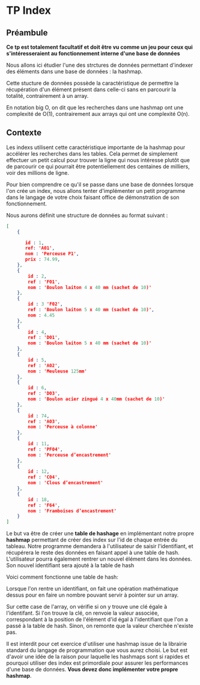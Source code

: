# TP Index

## Préambule

**Ce tp est totalement facultatif et doit être vu comme un jeu pour ceux qui s'intéresseraient au fonctionnement interne d'une base de données**

Nous allons ici étudier l'une des strctures de données permettant d'indexer des éléments dans une base de données : la hashmap.

Cette stucture de données possède la caractéristique de permettre la récupération d'un élément présent dans celle-ci sans en parcourir
la totalité, contrairement à un array.

En notation big O, on dit que les recherches dans une hashmap ont une complexité de O(1), contrairement aux arrays qui ont une complexité
O(n).

## Contexte

Les indexs utilisent cette caractéristique importante de la hashmap pour accélérer les recherches dans les tables. Cela permet de simplement effectuer un petit calcul pour trouver la ligne qui nous intéresse plutôt que de parcourir ce qui pourrait être potentiellement des centaines de milliers, voir des millions de ligne.

Pour bien comprendre ce qu'il se passe dans une base de données lorsque l'on crée un index, nous allons tenter d'implémenter un petit programme
dans le langage de votre choix faisant office de démonstration de son fonctionnement.

Nous aurons définit une structure de données au format suivant :

```json
[
    {

       id : 1,
       ref: 'A01',
       nom : 'Perceuse P1',
       prix : 74.99,
    },
    {
        id : 2,
        ref : 'F01',
        nom : 'Boulon laiton 4 x 40 mm (sachet de 10)'
    },
    {
        id : 3 'F02',
        ref : 'Boulon laiton 5 x 40 mm (sachet de 10)',
        nom : 4.45
    },
    {
        id : 4,
        ref : 'D01',
        nom : 'Boulon laiton 5 x 40 mm (sachet de 10)'
    },
    {
        id : 5,
        ref : 'A02',
        nom : 'Meuleuse 125mm'
    },
    {
        id : 6,
        ref : 'D03',
        nom : 'Boulon acier zingué 4 x 40mm (sachet de 10)'
    },
    {
        id : 74,
        ref : 'A03',
        nom : 'Perceuse à colonne'
    },
    {
        id : 11,
        ref : 'PF04',
        nom : 'Perceuse d’encastrement'
    },
    {
        id : 12,
        ref : 'C04',
        nom : 'Clous d’encastrement'
    },
    {
        id : 18,
        ref : 'F64',
        nom : 'Framboises d’encastrement'
    }
]
```

Le but va être de créer une **table de hashage** en implémentant notre propre **hashmap** permettant de créer des index sur l'id de chaque entrée du tableau.
Notre programme demandera à l'utilisateur de saisir l'identifiant, et récupérera le reste des données en faisant appel à une table de hash. L'utilisateur pourra également rentrer un nouvel élément dans les données. Son nouvel identifiant sera ajouté à la table de hash

Voici comment fonctionne une table de hash:

Lorsque l'on rentre un identifiant, on fait une opération mathématique dessus pour en faire un nombre pouvant servir à pointer sur un array.

Sur cette case de l'array, on vérifie si on y trouve une clé égale à l'identifant. Si l'on trouve la clé, on renvoie la valeur associée, correspondant à la position de l'élément d'id égal à l'identifiant que l'on a passé à la table de hash. Sinon, on remonte que la valeur cherchée n'existe pas.




Il est interdit pour cet exercice d'utiliser une hashmap issue de la librairie standard du langage de programmation que vous aurez choisi. Le but est d'avoir une idée de la raison pour laquelle les hashmaps sont si rapides et pourquoi utiliser des index est primordiale pour assurer les performances d'une base de données. **Vous devez donc implémenter votre propre hashmap**.

